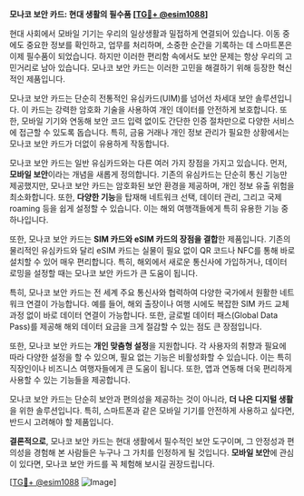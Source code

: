 **모나코 보안 카드: 현대 생활의 필수품 [[TG💪+ @esim1088](https://t.me/s/esim1088)]**

현대 사회에서 모바일 기기는 우리의 일상생활과 밀접하게 연결되어 있습니다. 이동 중에도 중요한 정보를 확인하고, 업무를 처리하며, 소중한 순간을 기록하는 데 스마트폰은 이제 필수품이 되었습니다. 하지만 이러한 편리함 속에서도 보안 문제는 항상 우리의 고민거리로 남아 있습니다. 모나코 보안 카드는 이러한 고민을 해결하기 위해 등장한 혁신적인 제품입니다.

모나코 보안 카드는 단순히 전통적인 유심카드(UIM)를 넘어선 차세대 보안 솔루션입니다. 이 카드는 강력한 암호화 기술을 사용하여 개인 데이터를 안전하게 보호합니다. 또한, 모바일 기기와 연동해 보안 코드 입력 없이도 간단한 인증 절차만으로 다양한 서비스에 접근할 수 있도록 돕습니다. 특히, 금융 거래나 개인 정보 관리가 필요한 상황에서는 모나코 보안 카드가 더없이 유용하게 작동합니다.

모나코 보안 카드는 일반 유심카드와는 다른 여러 가지 장점을 가지고 있습니다. 먼저, **모바일 보안**이라는 개념을 새롭게 정의합니다. 기존의 유심카드는 단순히 통신 기능만 제공했지만, 모나코 보안 카드는 암호화된 보안 환경을 제공하며, 개인 정보 유출 위험을 최소화합니다. 또한, **다양한 기능**을 탑재해 네트워크 선택, 데이터 관리, 그리고 국제 roaming 등을 쉽게 설정할 수 있습니다. 이는 해외 여행객들에게 특히 유용한 기능 중 하나입니다.

또한, 모나코 보안 카드는 **SIM 카드와 eSIM 카드의 장점을 결합**한 제품입니다. 기존의 물리적인 유심카드와 달리 eSIM 카드는 실물이 필요 없이 QR 코드나 NFC를 통해 바로 설치할 수 있어 매우 편리합니다. 특히, 해외에서 새로운 통신사에 가입하거나, 데이터 로밍을 설정할 때는 모나코 보안 카드가 큰 도움이 됩니다.

특히, 모나코 보안 카드는 전 세계 주요 통신사와 협력하여 다양한 국가에서 원활한 네트워크 연결이 가능합니다. 예를 들어, 해외 출장이나 여행 시에도 복잡한 SIM 카드 교체 과정 없이 바로 데이터 연결이 가능합니다. 또한, 글로벌 데이터 패스(Global Data Pass)를 제공해 해외 데이터 요금을 크게 절감할 수 있는 점도 큰 장점입니다.

또한, 모나코 보안 카드는 **개인 맞춤형 설정**을 지원합니다. 각 사용자의 취향과 필요에 따라 다양한 설정을 할 수 있으며, 필요 없는 기능은 비활성화할 수 있습니다. 이는 특히 직장인이나 비즈니스 여행자들에게 큰 도움이 됩니다. 또한, 앱과 연동해 더욱 편리하게 사용할 수 있는 기능들을 제공합니다.

모나코 보안 카드는 단순히 보안과 편의성을 제공하는 것이 아니라, **더 나은 디지털 생활**을 위한 솔루션입니다. 특히, 스마트폰과 같은 모바일 기기를 안전하게 사용하고 싶다면, 반드시 고려해야 할 제품입니다.

**결론적으로**, 모나코 보안 카드는 현대 생활에서 필수적인 보안 도구이며, 그 안정성과 편의성을 경험해 본 사람들은 누구나 그 가치를 인정하게 될 것입니다. **모바일 보안**에 관심이 있다면, 모나코 보안 카드를 꼭 체험해 보시길 권장드립니다.

[[TG💪+ @esim1088](https://t.me/s/esim1088) ![Image](https://i.postimg.cc/Y0z9fWf4/image.png)]